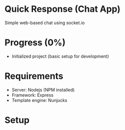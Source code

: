 # Quick Response (Chat App)
Simple web-based chat using socket.io

# Progress (0%)
* Initialized project (basic setup for development)

# Requirements
* Server: Nodejs (NPM installed)
* Framework: Express
* Template engine: Nunjucks

# Setup



